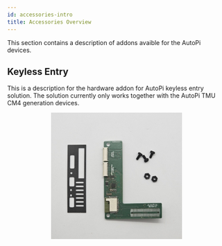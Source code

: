 ```yaml
---
id: accessories-intro
title: Accessories Overview
---
```


This section contains a description of addons avaible for the AutoPi devices. 


## Keyless Entry
This is a description for the hardware addon for AutoPi keyless entry solution. The solution currently only works together with the AutoPi TMU CM4 generation devices.

<p align="center">
<img src="/img/hardware/accessories/keyfob/keyfob_components.jpg" alt="Keyfob HAT components" width="60%" />
</p>


